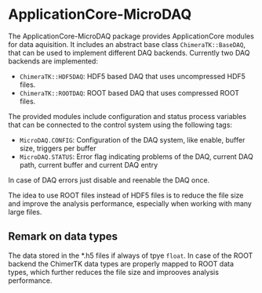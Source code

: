 # ApplicationCore-MicroDAQ

The ApplicationCore-MicroDAQ package provides ApplicationCore modules for data aquisition.
It includes an abstract base class `ChimeraTK::BaseDAQ`, that can be used to implement different DAQ backends.
Currently two DAQ backends are implemented:

* `ChimeraTK::HDF5DAQ`: HDF5 based DAQ that uses uncompressed HDF5 files.
* `ChimeraTK::ROOTDAQ`: ROOT based DAQ that uses compressed ROOT files.

The provided modules include configuration and status  process variables that can be connected to the control system using the following tags:

* `MicroDAQ.CONFIG`: Configuration of the DAQ system, like enable, buffer size, triggers per buffer
* `MicroDAQ.STATUS`: Error flag indicating problems of the DAQ, current DAQ path, current buffer and current DAQ entry

In case of DAQ errors just disable and reenable the DAQ once.


The idea to use ROOT files instead of HDF5 files is to reduce the file size and improve the analysis performance, especially when working with many large files.  

## Remark on data types

The data stored in the *.h5 files if always of tpye `float`. In case of the ROOT backend the ChimerTK data types are properly mapped to ROOT data types, which further reduces the file size and improoves analysis performance.
